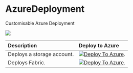 # AzureDeployment
Customisable Azure Deployment


<img src="https://aka.ms/deploytoazurebutton"/>

| Description | Deploy to Azure |
|:------------|:----------------|
| Deploys a storage account. |[![Deploy To Azure](https://aka.ms/deploytoazurebutton)](https://portal.azure.com/#create/Microsoft.Template/uri/https%3A%2F%2Fdev.azure.com%2Forchestrationtesting%2FAzureDeployment%2F_apis%2Fgit%2Frepositories%2FAzureDeployment%2Fitems%3Fpath%3D%2Fconfig%2Ftest_storage.json%26api-version%3D6.0%26%24format%3Doctet-stream). |
| Deploys Fabric. |[![Deploy To Azure](https://aka.ms/deploytoazurebutton)](https://portal.azure.com/#create/Microsoft.Template/uri/https%3A%2F%2Fdev.azure.com%2Forchestrationtesting%2FAzureDeployment%2F_apis%2Fgit%2Frepositories%2FAzureDeployment%2Fitems%3Fpath%3D%2Fconfig%2Ftest_arm_fabric.json%26api-version%3D6.0%26%24format%3Doctet-stream). |